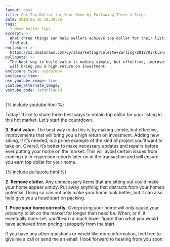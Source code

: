 ```yaml
---
layout: post
title: Get Top Dollar for Your Home by Following These 3 Steps
date: 2018-05-16 19:38:26
tags:
  - Home Seller Tips
excerpt: >-
  What three things can help sellers achieve top dollar for their listing? Let’s
  find out.
enclosure: >-
  https://s3.amazonaws.com/vyralmarketing/Celeste+Zarling/2018/Kirkland+Real+Estate+Agent-+EDIT+Top+Dollar.mp4
pullquote: >-
  The best way to build value is making simple, but effective, improvements that
  will bring you a high return on investment
enclosure_type: video/mp4
enclosure_time:
use_youtube_image: true
youtube_alternate_image:
youtube_code: JafqhfFqDY0
---
```


{% include youtube.html %}

Today I’d like to share three best ways to obtain top dollar for your listing in this hot market. Let’s start the countdown.

**3. Build value.** The best way to do this is by making simple, but effective, improvements that will bring you a high return on investment. Adding new siding, if it’s needed, is a prime example of the kind of project you’ll want to take on. Overall, it’s better to make necessary updates and repairs before ever putting your home on the market. This will avoid certain issues from coming up in inspection reports later on in the transaction and will ensure you earn top dollar for your home.&nbsp;

{% include pullquote.html %}

**2. Remove clutter.** Any unnecessary items that are sitting out could make your home appear untidy. Put away anything that distracts from your home’s potential. Doing so can not only make your home look better, but it can also help give you a head start on packing.&nbsp;

**1. Price your home correctly.** Overpricing your home will only cause your property to sit on the market for longer than need be. When, or if, it eventually does sell, you’ll earn a much lower figure than what you would have achieved from pricing it properly from the start.&nbsp;

If you have any other questions or would like more information, feel free to give me a call or send me an email. I look forward to hearing from you soon.